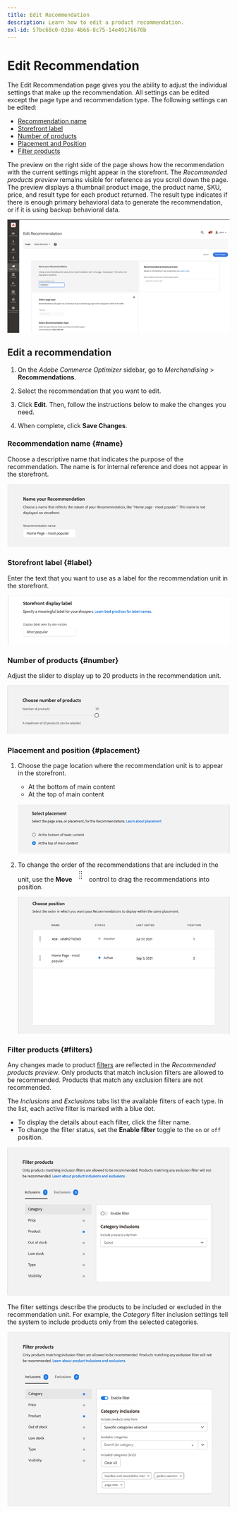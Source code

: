 ```yaml
---
title: Edit Recommendation
description: Learn how to edit a product recommendation.
exl-id: 57bc68c0-03ba-4b66-8c75-14e49176670b
---
```

# Edit Recommendation

The Edit Recommendation page gives you the ability to adjust the individual settings that make up the recommendation. All settings can be edited except the page type and recommendation type. The following settings can be edited:

- [Recommendation name](#name)
- [Storefront label](#label)
- [Number of products](#number)
- [Placement and Position](#placement)
- [Filter products](#filters)

The preview on the right side of the page shows how the recommendation with the current settings might appear in the storefront. The _Recommended products preview_ remains visible for reference as you scroll down the page. The preview displays a thumbnail product image, the product name, SKU, price, and result type for each product returned. The result type indicates if there is enough primary behavioral data to generate the recommendation, or if it is using backup behavioral data.

![Edit Recommendations](../../assets/edit-recommendation.png)

## Edit a recommendation

1. On the _Adobe Commerce Optimizer_ sidebar, go to _Merchandising_ > **Recommendations**.

1. Select the recommendation that you want to edit.

1. Click **Edit**. Then, follow the instructions below to make the changes you need.

1. When complete, click **Save Changes**.

### Recommendation name {#name}

Choose a descriptive name that indicates the purpose of the recommendation. The name is for internal reference and does not appear in the storefront.

![Edit name](../../assets/edit-name.png)

### Storefront label {#label}

Enter the text that you want to use as a label for the recommendation unit in the storefront.

![Edit label](../../assets/edit-storefront-label.png)

### Number of products {#number}

Adjust the slider to display up to 20 products in the recommendation unit.

![Edit number of products](../../assets/edit-number-of-products.png)

### Placement and position {#placement}

1. Choose the page location where the recommendation unit is to appear in the storefront.

   - At the bottom of main content
   - At the top of main content

   ![Edit placement](../../assets/edit-placement.png)

1. To change the order of the recommendations that are included in the unit, use the **Move** ![Move selector](../../assets/icon-move.png) control to drag the recommendations into position.

   ![Edit position](../../assets/edit-position.png)

### Filter products {#filters}

Any changes made to product [filters](filters.md) are reflected in the _Recommended products preview_. Only products that match inclusion filters are allowed to be recommended. Products that match any exclusion filters are not recommended.

The _Inclusions_ and _Exclusions_ tabs list the available filters of each type. In the list, each active filter is marked with a blue dot.

- To display the details about each filter, click the filter name.
- To change the filter status, set the **Enable filter** toggle to the `on` or `off` position.

![Edit filters](../../assets/edit-filters.png)

The filter settings describe the products to be included or excluded in the recommendation unit. For example, the _Category_ filter inclusion settings tell the system to include products only from the selected categories.

![Edit category filter](../../assets/edit-filter-category.png)
